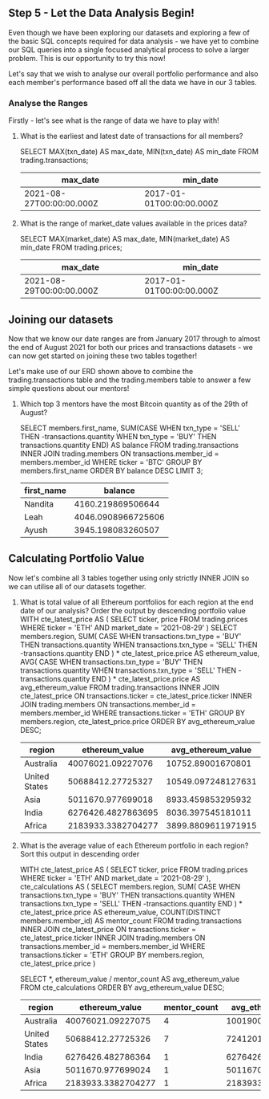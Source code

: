 ## Step 5 - Let the Data Analysis Begin!
Even though we have been exploring our datasets and exploring a few of the basic SQL concepts required for data analysis - we have yet to combine our SQL queries into a single focused analytical process to solve a larger problem. This is our opportunity to try this now!

Let's say that we wish to analyse our overall portfolio performance and also each member's performance based off all the data we have in our 3 tables.

### Analyse the Ranges
Firstly - let's see what is the range of data we have to play with!

1. What is the earliest and latest date of transactions for all members?

    SELECT
    	MAX(txn_date) AS max_date,
        MIN(txn_date) AS min_date
    FROM trading.transactions;

    | max_date                 | min_date                 |
    | ------------------------ | ------------------------ |
    | 2021-08-27T00:00:00.000Z | 2017-01-01T00:00:00.000Z |

1. What is the range of market_date values available in the prices data?

    SELECT
    	MAX(market_date) AS max_date,
        MIN(market_date) AS min_date
    FROM trading.prices;

    | max_date                 | min_date                 |
    | ------------------------ | ------------------------ |
    | 2021-08-29T00:00:00.000Z | 2017-01-01T00:00:00.000Z |

## Joining our datasets
Now that we know our date ranges are from January 2017 through to almost the end of August 2021 for both our prices and transactions datasets - we can now get started on joining these two tables together!

Let's make use of our ERD shown above to combine the trading.transactions table and the trading.members table to answer a few simple questions about our mentors!

1. Which top 3 mentors have the most Bitcoin quantity as of the 29th of August?

    SELECT
    	members.first_name,
        SUM(CASE 
            WHEN txn_type = 'SELL' THEN -transactions.quantity 
            WHEN txn_type = 'BUY' THEN transactions.quantity
            END) AS balance
    FROM trading.transactions
    INNER JOIN trading.members
    ON transactions.member_id = members.member_id
    WHERE ticker = 'BTC'
    GROUP BY members.first_name
    ORDER BY balance DESC
    LIMIT 3;

    | first_name | balance            |
    | ---------- | ------------------ |
    | Nandita    | 4160.219869506644  |
    | Leah       | 4046.0908966725606 |
    | Ayush      | 3945.198083260507  |

## Calculating Portfolio Value
Now let's combine all 3 tables together using only strictly INNER JOIN so we can utilise all of our datasets together.

1. What is total value of all Ethereum portfolios for each region at the end date of our analysis? Order the output by descending portfolio value
    WITH cte_latest_price AS (
      SELECT
        ticker,
        price
      FROM trading.prices
      WHERE ticker = 'ETH'
      AND market_date = '2021-08-29'
    )
    SELECT
      members.region,
      SUM(
        CASE
          WHEN transactions.txn_type = 'BUY'  THEN transactions.quantity
          WHEN transactions.txn_type = 'SELL' THEN -transactions.quantity
        END
      ) * cte_latest_price.price AS ethereum_value,
      AVG(
        CASE
          WHEN transactions.txn_type = 'BUY'  THEN transactions.quantity
          WHEN transactions.txn_type = 'SELL' THEN -transactions.quantity
        END
      ) * cte_latest_price.price AS avg_ethereum_value
    FROM trading.transactions
    INNER JOIN cte_latest_price
      ON transactions.ticker = cte_latest_price.ticker
    INNER JOIN trading.members
      ON transactions.member_id = members.member_id
    WHERE transactions.ticker = 'ETH'
    GROUP BY members.region, cte_latest_price.price
    ORDER BY avg_ethereum_value DESC;

    | region        | ethereum_value     | avg_ethereum_value |
    | ------------- | ------------------ | ------------------ |
    | Australia     | 40076021.09227076  | 10752.89001670801  |
    | United States | 50688412.27725327  | 10549.097248127631 |
    | Asia          | 5011670.977699018  | 8933.459853295932  |
    | India         | 6276426.4827863695 | 8036.397545181011  |
    | Africa        | 2183933.3382704277 | 3899.8809611971915 |


1. What is the average value of each Ethereum portfolio in each region? Sort this output in descending order

    WITH cte_latest_price AS (
      SELECT
        ticker,
        price
      FROM trading.prices
      WHERE ticker = 'ETH'
      AND market_date = '2021-08-29'
    ),
    cte_calculations AS (
    SELECT
      members.region,
      SUM(
        CASE
          WHEN transactions.txn_type = 'BUY'  THEN transactions.quantity
          WHEN transactions.txn_type = 'SELL' THEN -transactions.quantity
        END
      ) * cte_latest_price.price AS ethereum_value,
      COUNT(DISTINCT members.member_id) AS mentor_count
    FROM trading.transactions
    INNER JOIN cte_latest_price
      ON transactions.ticker = cte_latest_price.ticker
    INNER JOIN trading.members
      ON transactions.member_id = members.member_id
    WHERE transactions.ticker = 'ETH'
    GROUP BY members.region, cte_latest_price.price
    )
    
    SELECT
      *,
      ethereum_value / mentor_count AS avg_ethereum_value
    FROM cte_calculations
    ORDER BY avg_ethereum_value DESC;

    | region        | ethereum_value     | mentor_count | avg_ethereum_value |
    | ------------- | ------------------ | ------------ | ------------------ |
    | Australia     | 40076021.09227075  | 4            | 10019005.273067687 |
    | United States | 50688412.27725326  | 7            | 7241201.753893323  |
    | India         | 6276426.482786364  | 1            | 6276426.482786364  |
    | Asia          | 5011670.977699024  | 1            | 5011670.977699024  |
    | Africa        | 2183933.3382704277 | 1            | 2183933.3382704277 |

 